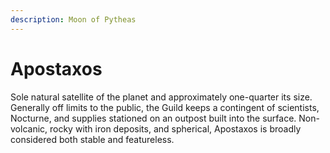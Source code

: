 ```yaml
---
description: Moon of Pytheas
---
```


# Apostaxos

Sole natural satellite of the planet and approximately one-quarter its size. Generally off limits to the public, the Guild keeps a contingent of scientists, Nocturne, and supplies stationed on an outpost built into the surface. Non-volcanic, rocky with iron deposits, and spherical, Apostaxos is broadly considered both stable and featureless.  &#x20;
